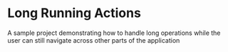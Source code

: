 # Long Running Actions
A sample project demonstrating how to handle long operations while the user can still navigate across other parts of the application

